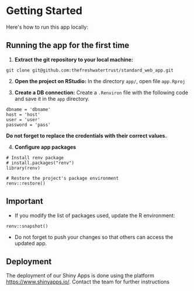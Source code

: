 # Getting Started

Here's how to run this app locally:

## Running the app for the first time

1. **Extract the git repository to your local machine:**
```
git clone git@github.com:thefreshwatertrust/standard_web_app.git
```

2. **Open the project on RStudio:** 
In the directory `app/`, open file `app.Rproj`

3. **Create a DB connection:**
Create a `.Renviron` file with the following code and save it in the `app` directory.

```  
dbname = 'dbname'
host = 'host'
user = 'user'
password = 'pass'
```

**Do not forget to replace the credentials with their correct values.**

4. **Configure app packages**
```  
# Install renv package
# install.packages("renv")
library(renv)

# Restore the project's package environment
renv::restore()
```

## Important

- If you modify the list of packages used, update the R environment:
```
renv::snapshot()
```

- Do not forget to push your changes so that others can access the updated app.

## Deployment
The deployment of our Shiny Apps is done using the platform https://www.shinyapps.io/.
Contact the team for further instructions
